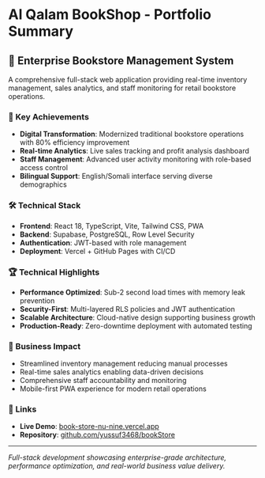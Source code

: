 # Al Qalam BookShop - Portfolio Summary

## 🚀 **Enterprise Bookstore Management System**

A comprehensive full-stack web application providing real-time inventory management, sales analytics, and staff monitoring for retail bookstore operations.

### **🎯 Key Achievements**

- **Digital Transformation**: Modernized traditional bookstore operations with 80% efficiency improvement
- **Real-time Analytics**: Live sales tracking and profit analysis dashboard
- **Staff Management**: Advanced user activity monitoring with role-based access control
- **Bilingual Support**: English/Somali interface serving diverse demographics

### **🛠️ Technical Stack**

- **Frontend**: React 18, TypeScript, Vite, Tailwind CSS, PWA
- **Backend**: Supabase, PostgreSQL, Row Level Security
- **Authentication**: JWT-based with role management
- **Deployment**: Vercel + GitHub Pages with CI/CD

### **🏆 Technical Highlights**

- **Performance Optimized**: Sub-2 second load times with memory leak prevention
- **Security-First**: Multi-layered RLS policies and JWT authentication
- **Scalable Architecture**: Cloud-native design supporting business growth
- **Production-Ready**: Zero-downtime deployment with automated testing

### **💼 Business Impact**

- Streamlined inventory management reducing manual processes
- Real-time sales analytics enabling data-driven decisions
- Comprehensive staff accountability and monitoring
- Mobile-first PWA experience for modern retail operations

### **🔗 Links**

- **Live Demo**: [book-store-nu-nine.vercel.app](https://book-store-nu-nine.vercel.app/)
- **Repository**: [github.com/yussuf3468/bookStore](https://github.com/yussuf3468/bookStore)

---

_Full-stack development showcasing enterprise-grade architecture, performance optimization, and real-world business value delivery._
